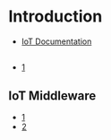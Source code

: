 # Introduction

- [IoT Documentation](https://software.intel.com/en-us/iot/documentation)

## 

- [1](https://blogs.intel.com/iot/2016/02/22/the-wireless-internet-of-things-finding-the-right-tool-for-the-job/)

## IoT Middleware

- [1](http://git.yoctoproject.org/cgit/cgit.cgi/meta-intel-iot-middleware/tree/)
- [2](http://www.mashery.com/internet-of-things)